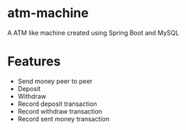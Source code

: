 # atm-machine
A ATM like machine created using Spring Boot and MySQL

# Features
 - Send money peer to peer 
 - Deposit 
 - Withdraw
 - Record deposit transaction
 - Record withdraw transaction
 - Record sent money transaction
